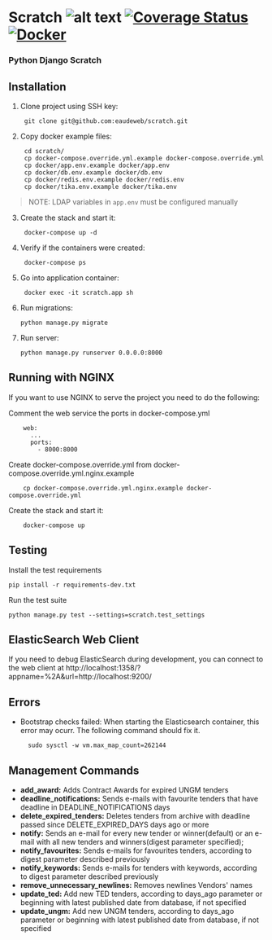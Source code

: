 # Scratch ![alt text](https://travis-ci.com/eaudeweb/scratch.svg?branch=master) [![Coverage Status](https://coveralls.io/repos/github/eaudeweb/scratch/badge.svg?branch=master)](https://coveralls.io/github/eaudeweb/scratch?branch=master) [![Docker](https://img.shields.io/docker/cloud/build/eaudeweb/scratch?label=Docker&style=flat)](https://hub.docker.com/r/eaudeweb/scratch/builds)

### Python Django Scratch

## Installation

1. Clone project using SSH key:

        git clone git@github.com:eaudeweb/scratch.git

2. Copy docker example files:

        cd scratch/
        cp docker-compose.override.yml.example docker-compose.override.yml
        cp docker/app.env.example docker/app.env
        cp docker/db.env.example docker/db.env
        cp docker/redis.env.example docker/redis.env
        cp docker/tika.env.example docker/tika.env

  > NOTE: LDAP variables in `app.env` must be configured manually

3. Create the stack and start it:

        docker-compose up -d

4. Verify if the containers were created:

        docker-compose ps

5. Go into application container:

        docker exec -it scratch.app sh

6. Run migrations:
    ```
    python manage.py migrate
    ```
7. Run server:
    ```commandline
    python manage.py runserver 0.0.0.0:8000
    ```

## Running with NGINX

If you want to use NGINX to serve the project you need to do the following:

Comment the web service the ports in docker-compose.yml
```
    web:
      ...
      ports:
        - 8000:8000
```

Create docker-compose.override.yml from  docker-compose.override.yml.nginx.example
```   
    cp docker-compose.override.yml.nginx.example docker-compose.override.yml
```

Create the stack and start it:
```
    docker-compose up
```

## Testing

Install the test requirements

    pip install -r requirements-dev.txt

Run the test suite

    python manage.py test --settings=scratch.test_settings

## ElasticSearch Web Client

If you need to debug ElasticSearch during development, you can connect to the
web client at http://localhost:1358/?appname=%2A&url=http://localhost:9200/

## Errors

- Bootstrap checks failed: When starting the Elasticsearch container, this error may ocurr. The following command should fix it.

        sudo sysctl -w vm.max_map_count=262144

## Management Commands

-   **add_award:** Adds Contract Awards for expired UNGM tenders
-   **deadline_notifications:** Sends e-mails with favourite tenders that have deadline in DEADLINE_NOTIFICATIONS days
-   **delete_expired_tenders:** Deletes tenders from archive with deadline passed since DELETE_EXPIRED_DAYS days ago or more
-   **notify:** Sends an e-mail for every new tender or winner(default) or an e-mail with all new tenders and winners(digest parameter specified);
-   **notify_favourites:** Sends e-mails for favourites tenders, according to digest parameter described previously
-   **notify_keywords:** Sends e-mails for tenders with keywords, according to digest parameter described previously
-   **remove_unnecessary_newlines:** Removes newlines Vendors' names
-   **update_ted:** Add new TED tenders, according to days_ago parameter or beginning with latest published date
    from database, if not specified
-   **update_ungm:** Add new UNGM tenders, according to days_ago parameter or beginning with latest published date from
    database, if not specified
